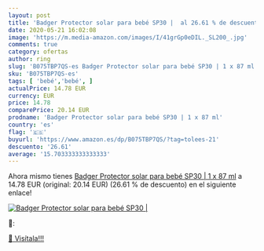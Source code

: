 ```yaml
---
layout: post
title: 'Badger Protector solar para bebé SP30 |  al 26.61 % de descuento'
date: 2020-05-21 16:02:08
image: 'https://m.media-amazon.com/images/I/41grGp0eDIL._SL200_.jpg'
comments: true
category: ofertas
author: ring
slug: 'B075TBP7QS-es Badger Protector solar para bebé SP30 | 1 x 87 ml'
sku: 'B075TBP7QS-es'
tags: [ 'bebé','bebé', ]
actualPrice: 14.78 EUR
currency: EUR
price: 14.78
comparePrice: 20.14 EUR
prodname: 'Badger Protector solar para bebé SP30 | 1 x 87 ml'
country: 'es'
flag: '🇪🇸'
buyurl: 'https://www.amazon.es/dp/B075TBP7QS/?tag=tolees-21'
descuento: '26.61'
average: '15.703333333333333'
---
```


Ahora mismo tienes [Badger Protector solar para bebé SP30 | 1 x 87 ml](https://www.amazon.es/dp/B075TBP7QS/?tag=tolees-21) a 14.78 EUR (original: 20.14 EUR) (26.61 %  de descuento) en el siguiente enlace!

[![Badger Protector solar para bebé SP30 | ](https://m.media-amazon.com/images/I/41grGp0eDIL._SL200_.jpg)](https://www.amazon.es/dp/B075TBP7QS/?tag=tolees-21)

🔎:


[🛒 Visítala!!!](https://www.amazon.es/dp/B075TBP7QS/?tag=tolees-21)
